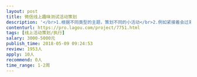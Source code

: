 ```yaml
---                
layout: post       
title: 微信线上趣味测试活动策划           
description: '</br>1.根据不同类型的主题，策划不同的小活动</br>2.例如紧接着会过来的5.20 ，以情人以及恋爱为主题</br>人员要求：</br>1.有丰富的线上活动策划及执行经验（重要）</br>2.有很多有趣的想法的点子</br>3.脑洞够大</br>4.执行到位（重点）</br>'     
contenturl: https://pro.lagou.com/project/7751.html      
tags: [线上活动策划/执行]            
salary: 3000-5000元          
publish_time: 2018-05-09 09:24:53         
review: 1953人                   
apply: 10人                   
recommend: 0人                   
time_range: 1-2周              
---                 
```

